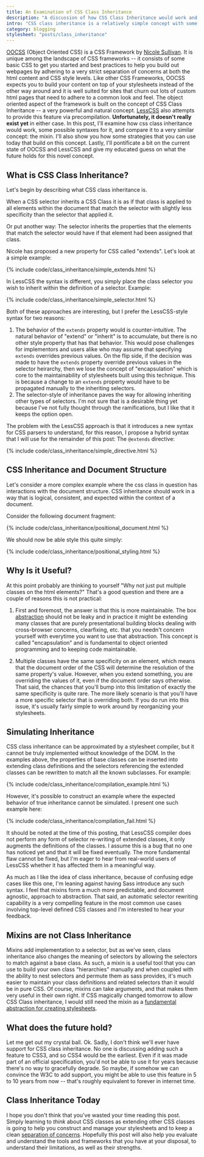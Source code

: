 ```yaml
---
title: An Examination of CSS Class Inheritance
description: "A discussion of how CSS Class Inheritance would work and how it differs from style mixins."
intro: "CSS class inheritance is a relatively simple concept with some powerful ramifications. Read on for information on what it is, how it could work, and what the present and future hold."
category: blogging
stylesheet: "posts/class_inheritance"
---
```


[OOCSS](http://wiki.github.com/stubbornella/oocss) (Object Oriented CSS) is a CSS Framework by [Nicole Sullivan](http://www.stubbornella.org/content/). 
It is unique among the landscape of CSS frameworks -- it consists of some basic CSS to get you started and best practices to help you build out webpages by adhering to a very strict separation of concerns at both the html content and CSS style levels. Like other CSS Frameworks, OOCSS expects you to build your content on top of your stylesheets instead of the other way around and it is well suited for sites that churn out lots of custom html pages that need to adhere to a common look and feel. The object oriented aspect of the framework is built on the concept of CSS Class Inheritance -- a very powerful and natural concept. [LessCSS](http://lesscss.org) also attempts to provide this feature via precompilation. **Unfortunately, it doesn't really exist yet** in either case. In this post, I'll examine how css class inheritance would work, some possible syntaxes for it, and compare it to a very similar concept: the mixin. I'll also show you how some strategies that you can use today that build on this concept. Lastly, I'll pontificate a bit on the current state of OOCSS and LessCSS and give my educated guess on what the future holds for this novel concept.

What is CSS Class Inheritance?
------------------------------

Let's begin by describing what CSS class inheritance is.

When a CSS selector inherits a CSS Class it is as if that class is applied to all elements within the document that match the selector with slightly less specificity than the selector that applied it.

Or put another way: The selector inherits the properties that the elements that match the selector would have if that element had been assigned that class.

Nicole has proposed a new property for CSS called "extends". Let's look at a simple example:

{% include code/class_inheritance/simple_extends.html %}

In LessCSS the syntax is different, you simply place the class selector you wish to inherit within the definition of a selector. Example:

{% include code/class_inheritance/simple_selector.html %}

Both of these approaches are interesting, but I prefer the LessCSS-style syntax for two reasons:

1. The behavior of the `extends` property would is counter-intuitive. The natural behavior of "extend" or "inherit" is to accumulate, but there is no other style property that has that behavior. This would pose challenges for implementors and users alike who may assume that specifying `extends` overrides previous values. On the flip side, if the decision was made to have the `extends` property override previous values in the selector heirarchy, then we lose the concept of "encapsulation" which is core to the maintainability of stylesheets built using this technique. This is because a change to an `extends` property would have to be propagated manually to the inheriting selectors.
2. The selector-style of inheritance paves the way for allowing inheriting other types of selectors. I'm not sure that is a desirable thing yet because I've not fully thought through the ramifications, but I like that it keeps the option open.

The problem with the LessCSS approach is that it introduces a new syntax for CSS parsers to understand, for this reason, I propose a hybrid syntax that I will use for the remainder of this post: The `@extends` directive:

{% include code/class_inheritance/simple_directive.html %}

CSS Inheritance and Document Structure
--------------------------------------

Let's consider a more complex example where the css class in question has interactions with the document structure. CSS inheritance should work in a way that is logical, consistent, and expected within the context of a document.

Consider the following document fragment:

{% include code/class_inheritance/positional_document.html %}

We should now be able style this quite simply:

{% include code/class_inheritance/positional_styling.html %}

Why Is it Useful?
-----------------

At this point probably are thinking to yourself "Why not just put multiple classes on the html elements?" That's a good question and there are a couple of reasons this is not practical:

1. First and foremost, the answer is that this is more maintainable. The box [abstraction](/blog/2009/09/20/why-stylesheet-abstraction-matters/) should not be leaky and in practice it might be extending many classes that are purely presentational building blocks dealing with cross-browser concerns, clearfixing, etc. that you needn't concern yourself with everytime you want to use that abstraction. This concept is called "encapsulation" and is fundamental to object oriented programming and to keeping code maintainable.

2. Multiple classes have the same specificity on an element, which means that the document order of the CSS will determine the resolution of the same property's value. However, when you extend something, you are overriding the values of it, even if the document order says otherwise. That said, the chances that you'll bump into this limitation of exactly the same specificity is quite rare. The more likely scenario is that you'll have a more specific selector that is overriding both. If you do run into this issue, it's usually fairly simple to work around by reorganizing your stylesheets.

Simulating Inheritance
----------------------

CSS class inheritance can be approximated by a stylesheet compiler, but it cannot be truly implemented without knowledge of the DOM. In the examples above, the properties of base classes can be inserted into extending class definitions and the selectors referencing the extended classes can be rewritten to match all the known subclasses. For example:

{% include code/class_inheritance/compilation_example.html %}

However, it's possible to construct an example where the expected behavior of true inheritance cannot be simulated. I present one such example here:

{% include code/class_inheritance/compilation_fail.html %}

It should be noted at the time of this posting, that LessCSS compiler does not perform any form of selector re-writing of extended classes, it only augments the definitions of the classes. I assume this is a bug that no one has noticed yet and that it will be fixed eventually. The more fundamental flaw cannot be fixed, but I'm eager to hear from real-world users of LessCSS whether it has affected them in a meaningful way.

As much as I like the idea of class inheritance, because of confusing edge cases like this one, I'm leaning against having Sass introduce any such syntax. I feel that mixins form a much more predictable, and document agnostic, approach to abstraction. That said, an automatic selector rewriting capability is a very compelling feature in the most common use cases involving top-level defined CSS classes and I'm interested to hear your feedback.

Mixins are not Class Inheritance
--------------------------------

Mixins add implementation to a selector, but as we've seen, class inheritance also changes the meaning of selectors by allowing the selectors to match against a base class. As such, a mixin is a useful tool that you can use to build your own class "hierarchies" manually and when coupled with the ability to nest selectors and permute them as sass provides, it's much easier to maintain your class definitions and related selectors than it would be in pure CSS. Of course, mixins can take arguments, and that makes them very useful in their own right. If CSS magically changed tomorrow to allow CSS Class inheritance, I would still need the mixin as a [fundamental abstraction for creating stylesheets](/blog/2009/09/20/why-stylesheet-abstraction-matters/).

What does the future hold?
--------------------------

Let me get out my crystal ball. Ok. Sadly, I don't think we'll ever have support for CSS class inheritance. No one is discussing adding such a feature to CSS3, and so CSS4 would be the earliest. Even if it was made part of an official specification, you'd not be able to use it for years because there's no way to gracefully degrade. So maybe, if somehow we can convince the W3C to add support, you might be able to use this feature in 5 to 10 years from now -- that's roughly equivalent to forever in internet time.

Class Inheritance Today
-----------------------

I hope you don't think that you've wasted your time reading this post. Simply learning to *think* about CSS classes as extending other CSS classes is going to help you construct and manage your stylesheets and to keep a clean [separation of concerns](/blog/2009/09/25/separating-style-concerns/). Hopefully this post will also help you evaluate and understand the tools and frameworks that you have at your disposal, to understand their limitations, as well as their strengths.


